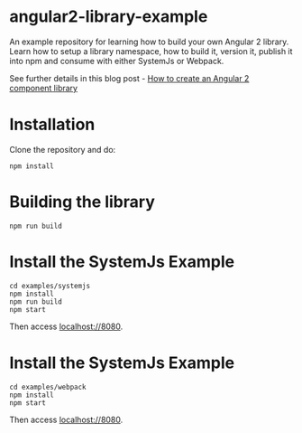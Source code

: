 
# angular2-library-example

An example repository for learning how to build your own Angular 2 library. Learn how to setup a library namespace, how to build it, version it, publish it into npm and consume with either SystemJs or Webpack.

See further details in this blog post - [How to create an Angular 2 component library](http://blog.jhades.org/how-to-create-an-angular-2-library/)


# Installation

Clone the repository and do:

    npm install

# Building the library

    npm run build
    
# Install the SystemJs Example 
    
    cd examples/systemjs
    npm install
    npm run build
    npm start
    
Then access [localhost://8080](localhost://8080).

# Install the SystemJs Example 
    
    cd examples/webpack
    npm install
    npm start
    
Then access [localhost://8080](localhost://8080).
